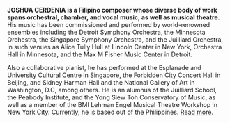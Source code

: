 **JOSHUA CERDENIA is a Filipino composer whose diverse body of work spans orchestral, chamber, and vocal music, as well as musical theatre.** His music has been commissioned and performed by world-renowned ensembles including the Detroit Symphony Orchestra, the Minnesota Orchestra, the Singapore Symphony Orchestra, and the Juilliard Orchestra, in such venues as Alice Tully Hull at Lincoln Center in New York, Orchestra Hall in Minnesota, and the Max M Fisher Music Center in Detroit. 

Also a collaborative pianist, he has performed at the Esplanade and University Cultural Centre in Singapore, the Forbidden City Concert Hall in Beijing, and Sidney Harman Hall and the National Gallery of Art in Washington, D.C, among others. He is an alumnus of the Juilliard School, the Peabody Institute, and the Yong Siew Toh Conservatory of Music, as well as a member of the BMI Lehman Engel Musical Theatre Workshop in New York City. Currently, he is based out of the Philippines. [Read more](/about).